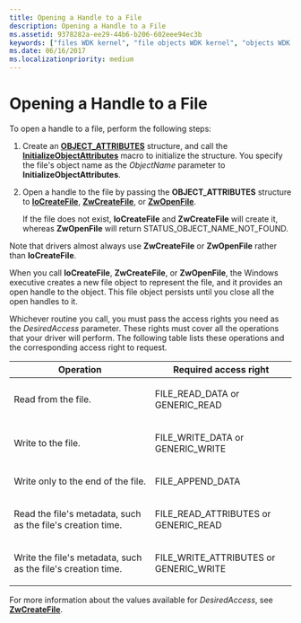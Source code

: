 ```yaml
---
title: Opening a Handle to a File
description: Opening a Handle to a File
ms.assetid: 9378282a-ee29-44b6-b206-602eee94ec3b
keywords: ["files WDK kernel", "file objects WDK kernel", "objects WDK file objects", "file handles WDK kernel", "handle to file WDK kernel", "opening handle to file"]
ms.date: 06/16/2017
ms.localizationpriority: medium
---
```


# Opening a Handle to a File





To open a handle to a file, perform the following steps:

1.  Create an [**OBJECT\_ATTRIBUTES**](https://docs.microsoft.com/windows-hardware/drivers/ddi/wudfwdm/ns-wudfwdm-_object_attributes) structure, and call the [**InitializeObjectAttributes**](https://docs.microsoft.com/windows-hardware/drivers/ddi/wudfwdm/nf-wudfwdm-initializeobjectattributes) macro to initialize the structure. You specify the file's object name as the *ObjectName* parameter to **InitializeObjectAttributes**.

2.  Open a handle to the file by passing the **OBJECT\_ATTRIBUTES** structure to [**IoCreateFile**](https://docs.microsoft.com/windows-hardware/drivers/ddi/wdm/nf-wdm-iocreatefile), [**ZwCreateFile**](https://docs.microsoft.com/windows-hardware/drivers/ddi/ntifs/nf-ntifs-ntcreatefile), or [**ZwOpenFile**](https://docs.microsoft.com/windows-hardware/drivers/ddi/ntifs/nf-ntifs-ntopenfile).

    If the file does not exist, **IoCreateFile** and **ZwCreateFile** will create it, whereas **ZwOpenFile** will return STATUS\_OBJECT\_NAME\_NOT\_FOUND.

Note that drivers almost always use **ZwCreateFile** or **ZwOpenFile** rather than **IoCreateFile**.

When you call **IoCreateFile**, **ZwCreateFile**, or **ZwOpenFile**, the Windows executive creates a new file object to represent the file, and it provides an open handle to the object. This file object persists until you close all the open handles to it.

Whichever routine you call, you must pass the access rights you need as the *DesiredAccess* parameter. These rights must cover all the operations that your driver will perform. The following table lists these operations and the corresponding access right to request.

<table>
<colgroup>
<col width="50%" />
<col width="50%" />
</colgroup>
<thead>
<tr class="header">
<th>Operation</th>
<th>Required access right</th>
</tr>
</thead>
<tbody>
<tr class="odd">
<td><p>Read from the file.</p></td>
<td><p>FILE_READ_DATA or GENERIC_READ</p></td>
</tr>
<tr class="even">
<td><p>Write to the file.</p></td>
<td><p>FILE_WRITE_DATA or GENERIC_WRITE</p></td>
</tr>
<tr class="odd">
<td><p>Write only to the end of the file.</p></td>
<td><p>FILE_APPEND_DATA</p></td>
</tr>
<tr class="even">
<td><p>Read the file's metadata, such as the file's creation time.</p></td>
<td><p>FILE_READ_ATTRIBUTES or GENERIC_READ</p></td>
</tr>
<tr class="odd">
<td><p>Write the file's metadata, such as the file's creation time.</p></td>
<td><p>FILE_WRITE_ATTRIBUTES or GENERIC_WRITE</p></td>
</tr>
</tbody>
</table>

 

For more information about the values available for *DesiredAccess*, see [**ZwCreateFile**](https://docs.microsoft.com/windows-hardware/drivers/ddi/ntifs/nf-ntifs-ntcreatefile).

 

 




